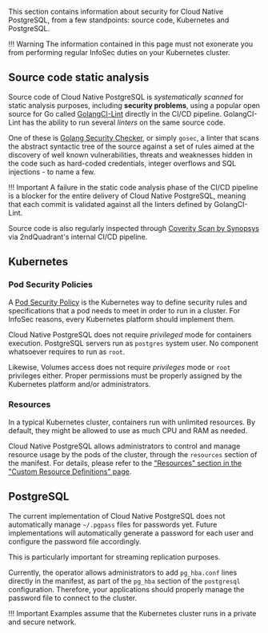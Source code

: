 This section contains information about security for Cloud Native PostgreSQL,
from a few standpoints: source code, Kubernetes and PostgreSQL.

!!! Warning
    The information contained in this page must not exonerate you from
    performing regular InfoSec duties on your Kubernetes cluster.

## Source code static analysis

Source code of Cloud Native PostgreSQL is *systematically scanned* for static analysis purposes,
including **security problems**, using a popular open source for Go called
[GolangCI-Lint](https://github.com/golangci/golangci-lint) directly in the CI/CD pipeline.
GolangCI-Lint has the ability to run several *linters* on the same source code.

One of these is [Golang Security Checker](https://github.com/securego/gosec), or simply `gosec`,
a linter that scans the abstract syntactic tree of the source against a set of rules aimed at
the discovery of well known vulnerabilities, threats and weaknesses hidden in
the code such as hard-coded credentials, integer overflows and SQL injections - to name a few.

!!! Important
    A failure in the static code analysis phase of the CI/CD pipeline is a blocker
    for the entire delivery of Cloud Native PostgreSQL, meaning that each commit is validated
    against all the linters defined by GolangCI-Lint.

Source code is also regularly inspected through [Coverity Scan by Synopsys](https://scan.coverity.com/)
via 2ndQuadrant's internal CI/CD pipeline.

## Kubernetes

### Pod Security Policies

A [Pod Security Policy](https://kubernetes.io/docs/concepts/policy/pod-security-policy/)
is the Kubernetes way to define security rules and specifications that a pod needs to meet
in order to run in a cluster.
For InfoSec reasons, every Kubernetes platform should implement them.

Cloud Native PostgreSQL does not require *privileged* mode for containers execution.
PostgreSQL servers run as `postgres` system user. No component whatsoever requires to run as `root`.

Likewise, Volumes access does not require *privileges* mode or `root` privileges either.
Proper permissions must be properly assigned by the Kubernetes platform and/or administrators.

### Resources

In a typical Kubernetes cluster, containers run with unlimited resources. By default,
they might be allowed to use as much CPU and RAM as needed.

Cloud Native PostgreSQL allows administrators to control and manage resource usage by the pods of the cluster,
through the `resources` section of the manifest. For details, please refer to the
["Resources" section in the "Custom Resource Definitions" page](crd.md#resources).

## PostgreSQL

The current implementation of Cloud Native PostgreSQL does not automatically manage `~/.pgpass` files for passwords yet.
Future implementations will automatically generate a password for each user and configure the password file accordingly.

This is particularly important for streaming replication purposes.

Currently, the operator allows administrators to add `pg_hba.conf` lines directly in the manifest, as part of the
`pg_hba` section of the `postgresql` configuration. Therefore, your applications should properly manage the password
file to connect to the cluster.

!!! Important
    Examples assume that the Kubernetes cluster runs in a private and secure network.
